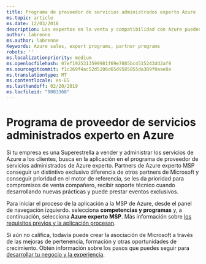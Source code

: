 ```yaml
---
title: Programa de proveedor de servicios administrados experto Azure | El centro de partners
ms.topic: article
ms.date: 12/03/2018
description: Los expertos en la venta y compatibilidad con Azure pueden aplicar para que esté en el MSP experto de Azure
author: labrenne
ms.author: labrenne
Keywords: Azure sales, expert programs, partner programs
robots: ''
ms.localizationpriority: medium
ms.openlocfilehash: 07ef1925313599981f69e7885bc4515243dd2af9
ms.sourcegitcommit: f1c269f4ac52d5206d65d9585855da309f0aae8a
ms.translationtype: MT
ms.contentlocale: es-ES
ms.lasthandoff: 02/20/2019
ms.locfileid: "9083368"
---
```

# <a name="azure-expert-managed-services-provider-program"></a>Programa de proveedor de servicios administrados experto en Azure


Si tu empresa es una Superestrella a vender y administrar los servicios de Azure a los clientes, busca en la aplicación en el programa de proveedor de servicios administrados de Azure experto. Partners de Azure experto MSP conseguir un distintivo exclusivo diferencia de otros partners de Microsoft y conseguir prioridad en el motor de referencia, se les da prioridad para compromisos de venta compañero, recibir soporte técnico cuando desarrollando nuevas prácticas y puede prestar eventos exclusivos.

Para iniciar el proceso de la aplicación a la MSP de Azure, desde el panel de navegación izquierdo. selecciona **competencias y programas** y, a continuación, selecciona **Azure experto MSP**. Más información sobre [los requisitos previos y la aplicación procesan](https://partner.microsoft.com/membership/azure-expert-msp). 

Si aún no califica, todavía puede crear la asociación de Microsoft a través de las mejoras de pertenencia, formación y otras oportunidades de crecimiento.
Obtén información sobre los pasos que puedes seguir para [desarrollar tu negocio y la experiencia](https://partner.microsoft.com/membership/azure-expert-msp).

